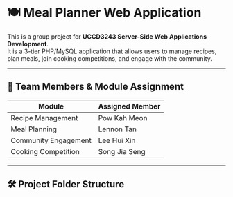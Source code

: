 # 🍽️ Meal Planner Web Application

This is a group project for **UCCD3243 Server-Side Web Applications Development**.  
It is a 3-tier PHP/MySQL application that allows users to manage recipes, plan meals, join cooking competitions, and engage with the community.

---

## 👥 Team Members & Module Assignment

| Module                 | Assigned Member |
|------------------------|------------------|
| Recipe Management      | Pow Kah Meon         |
| Meal Planning          | Lennon Tan           |
| Community Engagement   | Lee Hui Xin          |
| Cooking Competition    | Song Jia Seng        |

---

## 🛠️ Project Folder Structure

